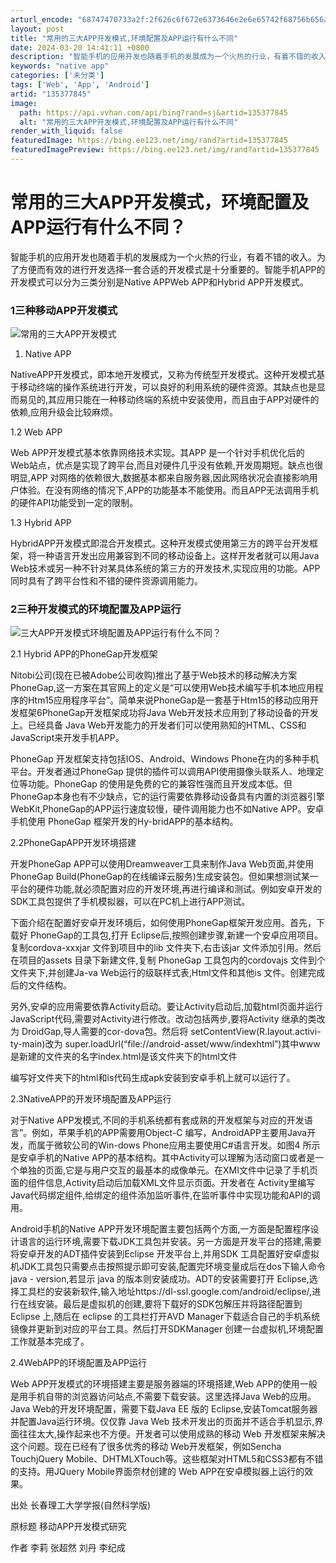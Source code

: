 ```yaml
---
arturl_encode: "68747470733a2f:2f626c6f672e6373646e2e6e65742f68756b656a697368752f:61727469636c652f64657461696c732f313335333737383435"
layout: post
title: "常用的三大APP开发模式,环境配置及APP运行有什么不同"
date: 2024-03-20 14:41:11 +0800
description: "智能手机的应用开发也随着手机的发展成为一个火热的行业，有着不错的收入。为了方便而有效的进行开发选择一"
keywords: "native app"
categories: ['未分类']
tags: ['Web', 'App', 'Android']
artid: "135377845"
image:
  path: https://api.vvhan.com/api/bing?rand=sj&artid=135377845
  alt: "常用的三大APP开发模式,环境配置及APP运行有什么不同"
render_with_liquid: false
featuredImage: https://bing.ee123.net/img/rand?artid=135377845
featuredImagePreview: https://bing.ee123.net/img/rand?artid=135377845
---
```


# 常用的三大APP开发模式，环境配置及APP运行有什么不同？

智能手机的应用开发也随着手机的发展成为一个火热的行业，有着不错的收入。为了方便而有效的进行开发选择一套合适的开发模式是十分重要的。智能手机APP的开发模式可以分为三类分别是Native APPWeb APP和Hybrid APP开发模式。

### 1三种移动APP开发模式

![常用的三大APP开发模式](https://i-blog.csdnimg.cn/blog_migrate/1ca90f9f9d35fe17893ac6437a228cf8.jpeg)

1. Native APP

NativeAPP开发模式，即本地开发模式，又称为传统型开发模式。这种开发模式基于移动终端的操作系统进行开发，可以良好的利用系统的硬件资源。其缺点也是显而易见的,其应用只能在一种移动终端的系统中安装使用，而且由于APP对硬件的依赖,应用升级会比较麻烦。

1.2 Web APP

Web APP开发模式基本依靠网络技术实现。其APP 是一个针对手机优化后的 Web站点，优点是实现了跨平台,而且对硬件几乎没有依赖,开发周期短。缺点也很明显,APP 对网络的依赖很大,数据基本都来自服务器,因此网络状况会直接影响用户体验。在没有网络的情况下,APP的功能基本不能使用。而且APP无法调用手机的硬件API功能受到一定的限制。

1.3 Hybrid APP

HybridAPP开发模式即混合开发模式。这种开发模式使用第三方的跨平台开发框架，将一种语言开发出应用兼容到不同的移动设备上。这样开发者就可以用Java Web技术或另一种不针对某具体系统的第三方的开发技术,实现应用的功能。APP同时具有了跨平台性和不错的硬件资源调用能力。

### 2三种开发模式的环境配置及APP运行

![三大APP开发模式环境配置及APP运行有什么不同？](https://i-blog.csdnimg.cn/blog_migrate/37b6c0788f84b75dc7cc2604a69b97f0.jpeg)

2.1 Hybrid APP的PhoneGap开发框架

Nitobi公司(现在已被Adobe公司收购)推出了基于Web技术的移动解决方案PhoneGap,这一方案在其官网上的定义是“可以使用Web技术编写手机本地应用程序的Htm15应用程序平台”。简单来说PhoneGap是一套基于Htm15的移动应用开发框架6PhoneGap开发框架成功将Java Web开发技术应用到了移动设备的开发上。已经具备 Java Web开发能力的开发者们可以使用熟知的HTML、CSS和JavaScript来开发手机APP。

PhoneGap 开发框架支持包括IOS、Android、Windows Phone在内的多种手机平台。开发者通过PhoneGap 提供的插件可以调用API使用摄像头联系人、地理定位等功能。PhoneGap 的使用是免费的它的兼容性强而且开发成本低。但PhoneGap本身也有不少缺点，它的运行需要依靠移动设备具有内置的浏览器引擎WebKit,PhoneGap的APP运行速度较慢，硬件调用能力也不如Native APP。安卓手机使用 PhoneGap 框架开发的Hy-bridAPP的基本结构。

2.2PhoneGapAPP开发环境搭建

开发PhoneGap APP可以使用Dreamweaver工具来制作Java Web页面,并使用 PhoneGap Build(PhoneGap的在线编译云服务)生成安装包。但如果想测试某一平台的硬件功能,就必须配置对应的开发环境,再进行编译和测试。例如安卓开发的SDK工具包提供了手机模拟器，可以在PC机上进行APP测试。

下面介绍在配置好安卓开发环境后，如何使用PhoneGap框架开发应用。首先，下载好 PhoneGap的工具包,打开 Eclipse后,按照创建步骤,新建一个安卓应用项目。复制cordova-xxxjar 文件到项目中的lib 文件夹下,右击该jar 文件添加引用。然后在项目的assets 目录下新建文件,复制 PhoneGap 工具包内的cordovajs 文件到个文件夹下,并创建Ja-va Web运行的级联样式表,Html文件和其他is 文件。创建完成后的文件结构。

另外,安卓的应用需要依靠Activity启动。要让Activity启动后,加载html页面并运行JavaScript代码,需要对Activity进行修改。改动包括两步,要将Activity 继承的类改为 DroidGap,导人需要的cor-dova包。然后将 setContentView(R.layout.activi-ty-main)改为 super.loadUrl(“file://android-asset/www/indexhtml”)其中www是新建的文件夹的名字index.html是该文件夹下的html文件

编写好文件夹下的html和is代码生成apk安装到安卓手机上就可以运行了。

2.3NativeAPP的开发环境配置及APP运行

对于Native APP发模式,不同的手机系统都有套成熟的开发框架与对应的开发语言”。例如，苹果手机的APP需要用Object-C 编写，AndroidAPP主要用Java开发，而属于微软公司的Win-dows Phone应用主要使用C#语言开发。如图4 所示是安卓手机的Native APP的基本结构。其中Activity可以理解为活动窗口或者是一个单独的页面,它是与用户交互的最基本的成像单元。在XMI文件中记录了手机页面的组件信息,Activity启动后加载XML文件显示页面。开发者在 Activity里编写Java代码绑定组件,给绑定的组件添加监听事件,在监听事件中实现功能和API的调用。

Android手机的Native APP开发环境配置主要包括两个方面,一方面是配置程序设计语言的运行环境,需要下载JDK工具包并安装。另一方面是开发平台的搭建,需要将安卓开发的ADT插件安装到Eclipse 开发平台上,并用SDK 工具配置好安卓虚拟机JDK工具包只需要点击按照提示即可安装,配置完环境变量成后在dos下输人命令java - version,若显示 java 的版本则安装成功。ADT的安装需要打开 Eclipse,选择工具栏的安装新软件,输入地址https://dl-ssl.google.com/android/eclipse/,进行在线安装。最后是虚拟机的创建,要将下载好的SDK包解压并将路径配置到 Eclipse 上,随后在 eclipse 的工具栏打开AVD Manager下载适合自己的手机系统镜像并更新到对应的平台工具。然后打开SDKManager 创建一台虚拟机,环境配置工作就基本完成了。

2.4WebAPP的环境配置及APP运行

Web APP开发模式的环境搭建主要是服务器端的环境搭建,Web APP的使用一般是用手机自带的浏览器访问站点,不需要下载安装。这里选择Java Web的应用。Java Web的开发环境配置，需要下载Java EE 版的 Eclipse,安装Tomcat服务器并配置Java运行环境。仅仅靠 Java Web 技术开发出的页面并不适合手机显示,界面往往太大,操作起来也不方便。开发者可以使用成熟的移动 Web 开发框架来解决这个问题。现在已经有了很多优秀的移动 Web开发框架，例如Sencha TouchjQuery Mobile、DHTMLXTouch等。这些框架对HTML5和CSS3都有不错的支持。用JQuery Mobile界面奈材创建的 Web APP在安卓模拟器上运行的效果。

出处 长春理工大学学报(自然科学版)

原标题 移动APP开发模式研究

作者 李莉 张超然 刘丹 李纪成